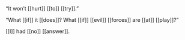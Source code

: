 “It won’t [[hurt]] [[to]] [[try]].”

“What [[if]] it [[does]]? What [[if]] [[evil]] [[forces]] are [[at]] [[play]]?”

[[I]] had [[no]] [[answer]].